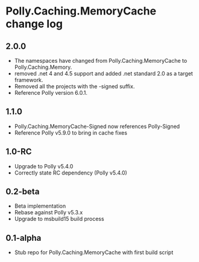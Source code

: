 # Polly.Caching.MemoryCache change log

## 2.0.0
- The namespaces have changed from Polly.Caching.MemoryCache to Polly.Caching.Memory.
- removed .net 4 and 4.5 support and added .net standard 2.0 as a target framework.
- Removed all the projects with the -signed suffix.
- Reference Polly version 6.0.1.

## 1.1.0

- Polly.Caching.MemoryCache-Signed now references Polly-Signed 
- Reference Polly v5.9.0 to bring in cache fixes

## 1.0-RC

- Upgrade to Polly v5.4.0
- Correctly state RC dependency (Polly v5.4.0)

## 0.2-beta

- Beta implementation
- Rebase against Polly v5.3.x
- Upgrade to msbuild15 build process 

## 0.1-alpha

- Stub repo for Polly.Caching.MemoryCache with first build script
